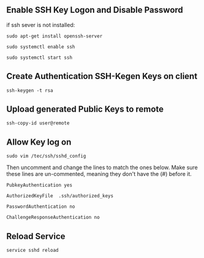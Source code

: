 Enable SSH Key Logon and Disable Password
-----------------------------------------

if ssh sever is not installed:
```
sudo apt-get install openssh-server

sudo systemctl enable ssh

sudo systemctl start ssh
```

Create Authentication SSH-Kegen Keys on client
----------------------------------------------
```
ssh-keygen -t rsa
```

Upload generated Public Keys to remote
--------------------------------------
```
ssh-copy-id user@remote
```

Allow Key log on
----------------
```
sudo vim /tec/ssh/sshd_config
```
Then uncomment and change the lines to match the ones below. Make sure these lines are un-commented, meaning they don't have the (#) before it.

```
PubkeyAuthentication yes

AuthorizedKeyFile  .ssh/authorized_keys

PasswordAuthentication no

ChallengeResponseAuthentication no
```

Reload Service
--------------
```
service sshd reload
```

